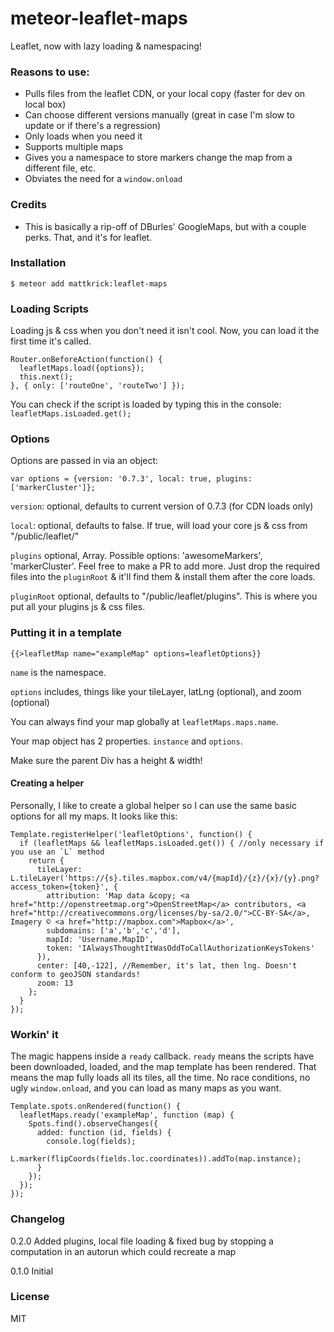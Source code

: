 # meteor-leaflet-maps
Leaflet, now with lazy loading &amp; namespacing!

### Reasons to use:
 - Pulls files from the leaflet CDN, or your local copy (faster for dev on local box)
 - Can choose different versions manually (great in case I'm slow to update or if there's a regression)
 - Only loads when you need it
 - Supports multiple maps
 - Gives you a namespace to store markers change the map from a different file, etc.
 - Obviates the need for a `window.onload`

### Credits
 - This is basically a rip-off of DBurles' GoogleMaps, but with a couple perks. That, and it's for leaflet.

### Installation
    $ meteor add mattkrick:leaflet-maps

### Loading Scripts
Loading js & css when you don't need it isn't cool. Now, you can load it the first time it's called.

    Router.onBeforeAction(function() {
      leafletMaps.load({options});
      this.next();
    }, { only: ['routeOne', 'routeTwo'] });

You can check if the script is loaded by typing this in the console: `leafletMaps.isLoaded.get();`

### Options
Options are passed in via an object:

    var options = {version: '0.7.3', local: true, plugins: ['markerCluster']};
    
`version`: optional, defaults to current version of 0.7.3 (for CDN loads only)

`local`: optional, defaults to false. If true, will load your core js & css from "/public/leaflet/"

`plugins` optional, Array. Possible options: 'awesomeMarkers', 'markerCluster'. Feel free to make a PR to add more.
Just drop the required files into the `pluginRoot` & it'll find them & install them after the core loads.

`pluginRoot` optional, defaults to "/public/leaflet/plugins". This is where you put all your plugins js & css files.
     
### Putting it in a template
    {{>leafletMap name="exampleMap" options=leafletOptions}}
`name` is the namespace.

`options` includes, things like your tileLayer, latLng (optional), and zoom (optional)

You can always find your map globally at `leafletMaps.maps.name`.

Your map object has 2 properties. `instance` and `options`.

Make sure the parent Div has a height & width!

#### Creating a helper
Personally, I like to create a global helper so I can use the same basic options for all my maps. It looks like this:

    Template.registerHelper('leafletOptions', function() {
      if (leafletMaps && leafletMaps.isLoaded.get()) { //only necessary if you use an `L` method
        return {
          tileLayer: L.tileLayer('https://{s}.tiles.mapbox.com/v4/{mapId}/{z}/{x}/{y}.png?access_token={token}', {
            attribution: 'Map data &copy; <a href="http://openstreetmap.org">OpenStreetMap</a> contributors, <a href="http://creativecommons.org/licenses/by-sa/2.0/">CC-BY-SA</a>, Imagery © <a href="http://mapbox.com">Mapbox</a>',
            subdomains: ['a','b','c','d'],
            mapId: 'Username.MapID',
            token: 'IAlwaysThoughtItWasOddToCallAuthorizationKeysTokens'
          }),
          center: [40,-122], //Remember, it's lat, then lng. Doesn't conform to geoJSON standards!
          zoom: 13
        };
      }
    });
### Workin' it
The magic happens inside a `ready` callback. `ready` means the scripts have been downloaded, loaded, and the map template has been rendered.
That means the map fully loads all its tiles, all the time. No race conditions, no ugly `window.onload`, and you can load as many maps as you want.

    Template.spots.onRendered(function() {
      leafletMaps.ready('exampleMap', function (map) {
        Spots.find().observeChanges({
          added: function (id, fields) {
            console.log(fields);
            L.marker(flipCoords(fields.loc.coordinates)).addTo(map.instance);
          }
        });
      });
    });

### Changelog
  0.2.0 Added plugins, local file loading & fixed bug by stopping a computation in an autorun which could recreate a map
  
  0.1.0 Initial
### License
MIT
